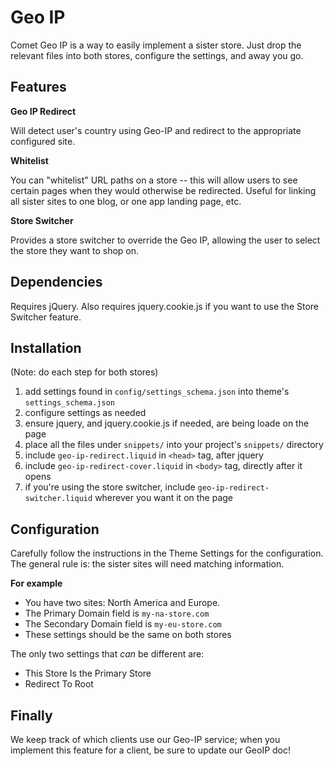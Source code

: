 
# Geo IP

Comet Geo IP is a way to easily implement a sister store. Just drop the relevant files into both stores, configure the settings, and away you go.

## Features

**Geo IP Redirect**

Will detect user's country using Geo-IP and redirect to the appropriate configured site.

**Whitelist**

You can "whitelist" URL paths on a store -- this will allow users to see certain pages when they would otherwise be redirected. Useful for linking all sister sites to one blog, or one app landing page, etc.

**Store Switcher**

Provides a store switcher to override the Geo IP, allowing the user to select the store they want to shop on.

## Dependencies

Requires jQuery. Also requires jquery.cookie.js if you want to use the Store Switcher feature.

## Installation

(Note: do each step for both stores)

1. add settings found in `config/settings_schema.json` into theme's `settings_schema.json`
2. configure settings as needed
3. ensure jquery, and jquery.cookie.js if needed, are being loade on the page
4. place all the files under `snippets/` into your project's `snippets/` directory
5. include `geo-ip-redirect.liquid` in `<head>` tag, after jquery
6. include `geo-ip-redirect-cover.liquid` in `<body>` tag, directly after it opens
7. if you're using the store switcher, include `geo-ip-redirect-switcher.liquid` wherever you want it on the page

## Configuration

Carefully follow the instructions in the Theme Settings for the configuration. The general rule is: the sister sites will need matching information.

**For example**

- You have two sites: North America and Europe.
- The Primary Domain field is `my-na-store.com`
- The Secondary Domain field is `my-eu-store.com`
- These settings should be the same on both stores

The only two settings that _can_ be different are:

- This Store Is the Primary Store
- Redirect To Root

## Finally

We keep track of which clients use our Geo-IP service; when you implement this feature for a client, be sure to update our GeoIP doc!